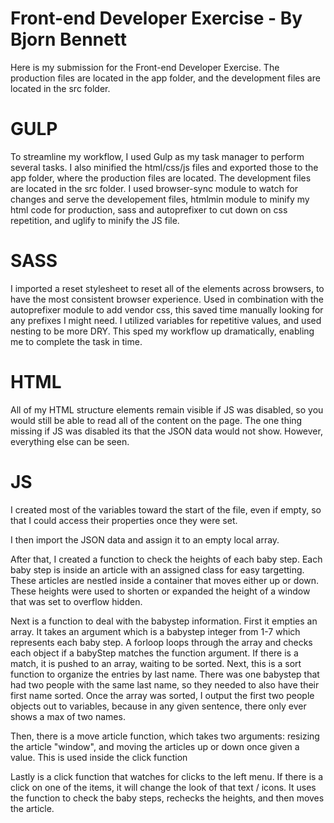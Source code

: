 Front-end Developer Exercise - By Bjorn Bennett
============================
Here is my submission for the Front-end Developer Exercise. The production files are located in the app folder, and the development files are located in the src folder. 


GULP
============
To streamline my workflow, I used Gulp as my task manager to perform several tasks. I also minified the html/css/js files and exported those to the app folder, where the production files are located. The development files are located in the src folder. I used browser-sync module to watch for changes and serve the developement files, htmlmin module to minify my html code for production, sass and autoprefixer to cut down on css repetition, and uglify to minify the JS file.

SASS
============
I imported a reset stylesheet to reset all of the elements across browsers, to have the most consistent browser experience. Used in combination with the autoprefixer module to add vendor css, this saved time manually looking for any prefixes I might need. I utilized variables for repetitive values, and used nesting to be more DRY. This sped my workflow up dramatically, enabling me to complete the task in time.

HTML
============
All of my HTML structure elements remain visible if JS was disabled, so you would still be able to read all of the content on the page. The one thing missing if JS was disabled its that the JSON data would not show. However, everything else can be seen.

JS
============
I created most of the variables toward the start of the file, even if empty, so that I could access their properties once they were set.

I then import the JSON data and assign it to an empty local array.

After that, I created a function to check the heights of each baby step. Each baby step is inside an article with an assigned class for easy targetting. These articles are nestled inside a container that moves either up or down. These heights were used to shorten or expanded the height of a window that was set to overflow hidden.

Next is a function to deal with the babystep information. First it empties an array. It takes an argument which is a babystep integer from 1-7 which represents each baby step. A forloop loops through the array and checks each object if a babyStep matches the function argument. If there is a match, it is pushed to an array, waiting to be sorted. Next, this is a sort function to organize the entries by last name. There was one babystep that had two people with the same last name, so they needed to also have their first name sorted. Once the array was sorted, I output the first two people objects out to variables, because in any given sentence, there only ever shows a max of two names.

Then, there is a move article function, which takes two arguments: resizing the article "window", and moving the articles up or down once given a value. This is used inside the click function

Lastly is a click function that watches for clicks to the left menu. If there is a click on one of the items, it will change the look of that text / icons. It uses the function to check the baby steps, rechecks the heights, and then moves the article.

